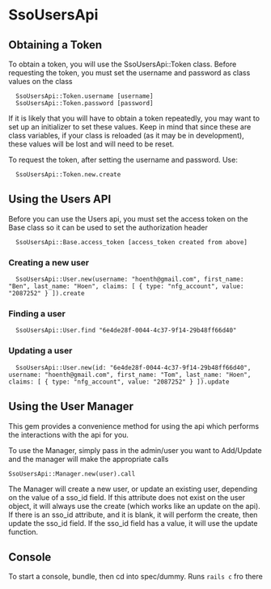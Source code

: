 # SsoUsersApi

## Obtaining a Token
To obtain a token, you will use the SsoUsersApi::Token class. Before requesting the token, you must set the username and password as class values on the class

````
  SsoUsersApi::Token.username [username]
  SsoUsersApi::Token.password [password]
````

If it is likely that you will have to obtain a token repeatedly, you may want to set up an initializer to set these values. Keep in mind that since these are class variables, if your class is reloaded (as it may be in development), these values will be lost and will need to be reset.

To request the token, after setting the username and password. Use:

````
  SsoUsersApi::Token.new.create
````

## Using the Users API
Before you can use the Users api, you must set the access token on the Base class so it can be used to set the authorization header

````
  SsoUsersApi::Base.access_token [access_token created from above]
````

### Creating a new user

````
  SsoUsersApi::User.new(username: "hoenth@gmail.com", first_name: "Ben", last_name: "Hoen", claims: [ { type: "nfg_account", value: "2087252" } ]).create
````

### Finding a user

````
  SsoUsersApi::User.find "6e4de28f-0044-4c37-9f14-29b48ff66d40"
````

### Updating a user

````
  SsoUsersApi::User.new(id: "6e4de28f-0044-4c37-9f14-29b48ff66d40", username: "hoenth@gmail.com", first_name: "Tom", last_name: "Hoen", claims: [ { type: "nfg_account", value: "2087252" } ]).update
````

## Using the User Manager
This gem provides a convenience method for using the api which performs the interactions with the api for you.

To use the Manager, simply pass in the admin/user you want to Add/Update and the manager will make the appropriate calls

````
SsoUsersApi::Manager.new(user).call
````

The Manager will create a new user, or update an existing user, depending on the value of a sso_id field. If this attribute does not exist on the user object, it will always use the create (which works like an update on the api). If there is an sso_id attribute, and it is blank, it will perform the create, then update the sso_id field. If the sso_id field has a value, it will use the update function.

## Console
To start a console, bundle, then cd into spec/dummy. Runs `rails c` fro there